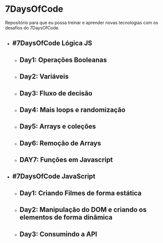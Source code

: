 # 7DaysOfCode 
Repositório para que eu possa treinar e aprender novas tecnologias com os desafios do 7DaysOfCode.

- ## #7DaysOfCode Lógica JS
    - ## Day1: Operações Booleanas
    - ## Day2: Variáveis
    - ## Day3: Fluxo de decisão
    - ## Day4: Mais loops e randomização
    - ## Day5: Arrays e coleções
    - ## Day6: Remoção de Arrays
    - ## DAY7: Funções em Javascript

- ## #7DaysOfCode JavaScript
    - ## Day1: Criando Filmes de forma estática
    - ## Day2: Manipulação do DOM e criando os elementos de forma dinâmica
    - ## Day3:  Consumindo a API